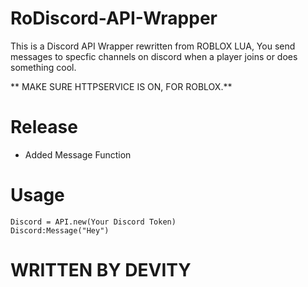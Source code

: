 # RoDiscord-API-Wrapper
This is a Discord API Wrapper rewritten from ROBLOX LUA, You send messages to specfic channels on discord when a player joins or does something cool.

** MAKE SURE HTTPSERVICE IS ON, FOR ROBLOX.**

# Release
- Added Message Function

# Usage
```
Discord = API.new(Your Discord Token)
Discord:Message("Hey")
```

# WRITTEN BY DEVITY


